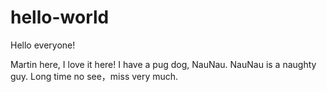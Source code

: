 # hello-world

Hello everyone!

Martin here, I love it here!
I have a pug dog, NauNau. NauNau is a naughty guy. Long time no see，miss very much.
